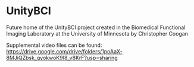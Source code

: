# UnityBCI

Future home of the UnityBCI project created in the Biomedical Functional Imaging Laboratory at the University of Minnesota by Christopher Coogan


Supplemental video files can be found: https://drive.google.com/drive/folders/1poAaX-8MJiQZbsk_gyokwoK9I8_v8KrF?usp=sharing

